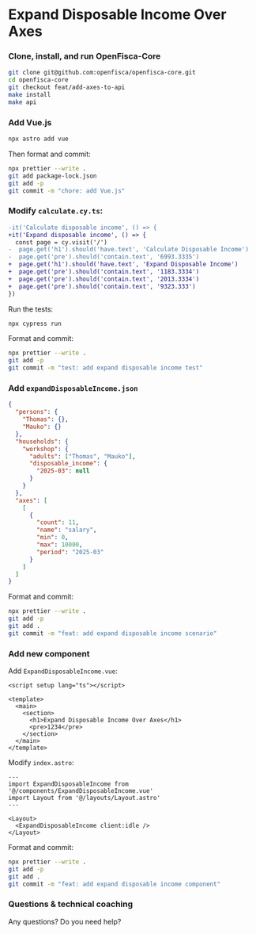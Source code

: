 # Expand Disposable Income Over Axes

### Clone, install, and run OpenFisca-Core

```sh
git clone git@github.com:openfisca/openfisca-core.git
cd openfisca-core
git checkout feat/add-axes-to-api
make install
make api
```

### Add Vue.js

```sh
npx astro add vue
```

Then format and commit:

```sh
npx prettier --write .
git add package-lock.json
git add -p
git commit -m "chore: add Vue.js"
```

### Modify `calculate.cy.ts`:

```diff
-it('Calculate disposable income', () => {
+it('Expand disposable income', () => {
  const page = cy.visit('/')
-  page.get('h1').should('have.text', 'Calculate Disposable Income')
-  page.get('pre').should('contain.text', '6993.3335')
+  page.get('h1').should('have.text', 'Expand Disposable Income')
+  page.get('pre').should('contain.text', '1183.3334')
+  page.get('pre').should('contain.text', '2013.3334')
+  page.get('pre').should('contain.text', '9323.333')
})
```

Run the tests:

```sh
npx cypress run
```

Format and commit:

```sh
npx prettier --write .
git add -p
git commit -m "test: add expand disposable income test"
```

### Add `expandDisposableIncome.json`

```json
{
  "persons": {
    "Thomas": {},
    "Mauko": {}
  },
  "households": {
    "workshop": {
      "adults": ["Thomas", "Mauko"],
      "disposable_income": {
        "2025-03": null
      }
    }
  },
  "axes": [
    [
      {
        "count": 11,
        "name": "salary",
        "min": 0,
        "max": 10000,
        "period": "2025-03"
      }
    ]
  ]
}
```

Format and commit:

```sh
npx prettier --write .
git add -p
git add .
git commit -m "feat: add expand disposable income scenario"
```

### Add new component

Add `ExpandDisposableIncome.vue`:

```vue
<script setup lang="ts"></script>

<template>
  <main>
    <section>
      <h1>Expand Disposable Income Over Axes</h1>
      <pre>1234</pre>
    </section>
  </main>
</template>
```

Modify `index.astro`:

```astro
---
import ExpandDisposableIncome from '@/components/ExpandDisposableIncome.vue'
import Layout from '@/layouts/Layout.astro'
---

<Layout>
  <ExpandDisposableIncome client:idle />
</Layout>
```

Format and commit:

```sh
npx prettier --write .
git add -p
git add .
git commit -m "feat: add expand disposable income component"
```

### Questions & technical coaching

Any questions? Do you need help?
